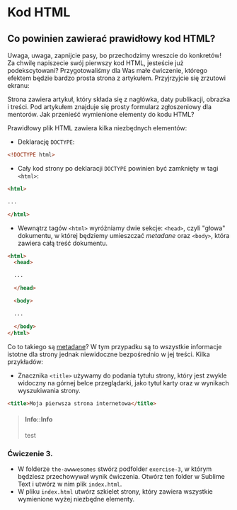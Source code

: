 # Kod HTML

## Co powinien zawierać prawidłowy kod HTML?

Uwaga, uwaga, zapnijcie pasy, bo przechodzimy wreszcie do konkretów! Za chwilę napiszecie swój pierwszy kod HTML, jesteście już podekscytowani? Przygotowaliśmy dla Was małe ćwiczenie, którego efektem będzie bardzo prosta strona z artykułem. Przyjrzyjcie się zrzutowi ekranu:

Strona zawiera artykuł, który składa się z nagłówka, daty publikacji, obrazka i treści. Pod artykułem znajduje się prosty formularz zgłoszeniowy dla mentorów. Jak przenieść wymienione elementy do kodu HTML?

Prawidłowy plik HTML zawiera kilka niezbędnych elementów:

- Deklarację `DOCTYPE`:

```html
<!DOCTYPE html>
```

- Cały kod strony po deklaracji `DOCTYPE` powinien być zamknięty w tagi `<html>`:

```html
<html>

...

</html>
```

- Wewnątrz tagów `<html>` wyróżniamy dwie sekcje: `<head>`, czyli "głowa" dokumentu, w której będziemy umieszczać *metadane* oraz `<body>`, która zawiera całą treść dokumentu.

```html
<html>
  <head>

  ...

  </head>

  <body>

  ...

  </body>
</html>
```

Co to takiego są [metadane](https://pl.wikipedia.org/wiki/Metadane)? W tym przypadku są to wszystkie informacje istotne dla strony jednak niewidoczne bezpośrednio w jej treści. Kilka przykładów:

- Znacznika `<title>` używamy do podania tytułu strony, który jest zwykle widoczny na górnej belce przeglądarki, jako tytuł karty oraz w wynikach wyszukiwania strony.

```html
<title>Moja pierwsza strona internetowa</title>
```
> #### Info::Info
>
> test 

### Ćwiczenie 3.

- W folderze `the-awwwesomes` stwórz podfolder `exercise-3`, w którym będziesz przechowywał wynik ćwiczenia. Otwórz ten folder w Sublime Text i utwórz w nim plik `index.html`.
- W pliku `index.html` utwórz szkielet strony, który zawiera wszystkie wymienione wyżej niezbędne elementy.